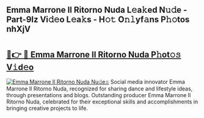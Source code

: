 ## Emma Marrone Il Ritorno Nuda L𝚎a𝚔ed N𝚞𝚍e - Part-9Iz Vi𝚍𝚎o L𝚎a𝚔s - H𝚘𝚝 O𝚗𝚕yf𝚊ns P𝚑𝚘tos nhXjV

# <h2><a href="http://kf8ijr.oniu.top/?m=Emma+Marrone+Il+Ritorno+Nuda">🔗👉 🔴 Emma Marrone Il Ritorno Nuda P𝚑ot𝚘𝚜 V𝚒d𝚎o</a></h2>

[![Emma Marrone Il Ritorno Nuda Nu𝚍e𝚜](https://i.imgur.com/0qMVB7G.gif)](http://kf8ijr.oniu.top/?m=Emma+Marrone+Il+Ritorno+Nuda)
Social media innovator Emma Marrone Il Ritorno Nuda, recognized for sharing dance and lifestyle ideas, through presentations and blogs. Outstanding producer Emma Marrone Il Ritorno Nuda, celebrated for their exceptional skills and accomplishments in bringing creative projects to life.  
